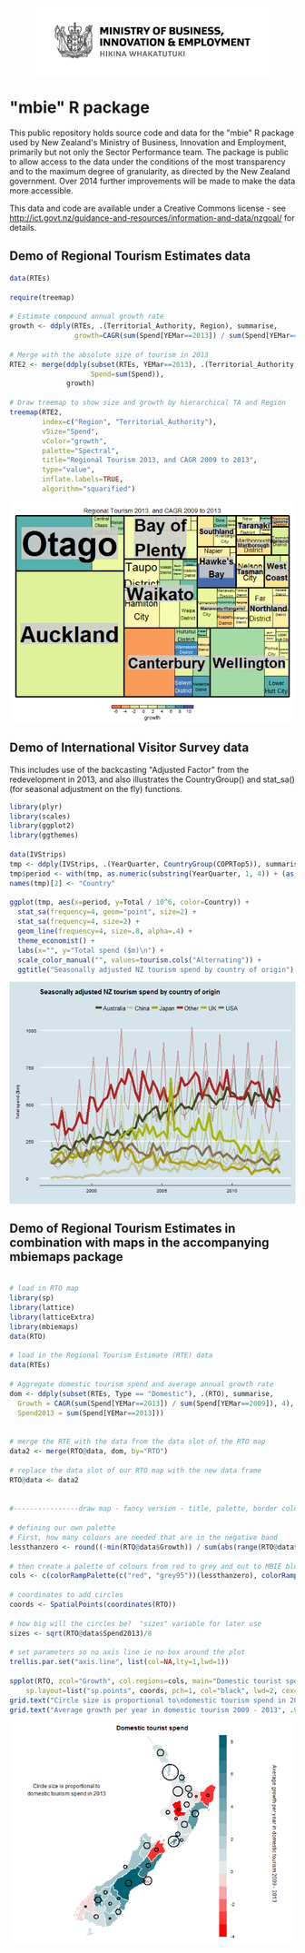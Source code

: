 <img src="figure/Header.png" title="" alt="" style="display: block; margin: auto;" />

"mbie" R package
==================

This public repository holds source code and data for the "mbie" R package used by New Zealand's Ministry of Business, Innovation and Employment, primarily but not only the Sector Performance team.  The package is public to allow access to the data under the conditions of the most transparency and to the maximum degree of granularity, as directed by the New Zealand government.  Over 2014 further improvements will be made to make the data more accessible.

This data and code are available under a Creative Commons license - see http://ict.govt.nz/guidance-and-resources/information-and-data/nzgoal/ for details.

## Demo of Regional Tourism Estimates data


```r
data(RTEs)

require(treemap)

# Estimate compound annual growth rate
growth <- ddply(RTEs, .(Territorial_Authority, Region), summarise,
                growth=CAGR(sum(Spend[YEMar==2013]) / sum(Spend[YEMar==2009]), 4))

# Merge with the absolute size of tourism in 2013
RTE2 <- merge(ddply(subset(RTEs, YEMar==2013), .(Territorial_Authority, Region), summarise,
                    Spend=sum(Spend)),
              growth)

# Draw treemap to show size and growth by hierarchical TA and Region
treemap(RTE2,
        index=c("Region", "Territorial_Authority"),
        vSize="Spend",
        vColor="growth",
        palette="Spectral",
        title="Regional Tourism 2013, and CAGR 2009 to 2013",
        type="value",
        inflate.labels=TRUE,
        algorithm="squarified")
```

<img src="figure/RTESeg.png" title="plot of chunk RTESeg" alt="plot of chunk RTESeg" style="display: block; margin: auto;" />



## Demo of International Visitor Survey data
This includes use of the backcasting "Adjusted Factor" from the redevelopment in 2013, and also illustrates the CountryGroup() and stat_sa() (for seasonal adjustment on the fly) functions.

```r
library(plyr)
library(scales)
library(ggplot2)
library(ggthemes)

data(IVStrips)
tmp <- ddply(IVStrips, .(YearQuarter, CountryGroup(COPRTop5)), summarise, Total= sum(SmoothTotalSpend * FinalWeight * Adjusted_Factor))
tmp$period <- with(tmp, as.numeric(substring(YearQuarter, 1, 4)) + (as.numeric(substring(YearQuarter, 6, 6))-.5)/4)
names(tmp)[2] <- "Country"

ggplot(tmp, aes(x=period, y=Total / 10^6, color=Country)) +
  stat_sa(frequency=4, geom="point", size=2) +
  stat_sa(frequency=4, size=2) +
  geom_line(frequency=4, size=.8, alpha=.4) +
  theme_economist() +
  labs(x="", y="Total spend ($m)\n") +
  scale_color_manual("", values=tourism.cols("Alternating")) +
  ggtitle("Seasonally adjusted NZ tourism spend by country of origin")
```

<img src="figure/IVSeg.png" title="plot of chunk IVSeg" alt="plot of chunk IVSeg" style="display: block; margin: auto;" />


## Demo of Regional Tourism Estimates in combination with maps in the accompanying mbiemaps package


```r

# load in RTO map
library(sp)
library(lattice)
library(latticeExtra)
library(mbiemaps)
data(RTO)

# load in the Regional Tourism Estimate (RTE) data
data(RTEs)

# Aggregate domestic tourism spend and average annual growth rate
dom <- ddply(subset(RTEs, Type == "Domestic"), .(RTO), summarise,
  Growth = CAGR(sum(Spend[YEMar==2013]) / sum(Spend[YEMar==2009]), 4),
  Spend2013 = sum(Spend[YEMar==2013]))
	

# merge the RTE with the data from the data slot of the RTO map
data2 <- merge(RTO@data, dom, by="RTO")

# replace the data slot of our RTO map with the new data frame
RTO@data <- data2


#----------------draw map - fancy version - title, palette, border colour, added circle layer---------------

# defining our own palette
# First, how many colours are needed that are in the negative band
lessthanzero <- round((-min(RTO@data$Growth)) / sum(abs(range(RTO@data$Growth))) * 100)

# then create a palette of colours from red to grey and out to MBIE blue
cols <- c(colorRampPalette(c("red", "grey95"))(lessthanzero), colorRampPalette(c("grey95", mbie.cols(1)))(100-lessthanzero))

# coordinates to add circles
coords <- SpatialPoints(coordinates(RTO))

# how big will the circles be?  "sizes" variable for later use
sizes <- sqrt(RTO@data$Spend2013)/8

# set parameters so no axis line ie no box around the plot
trellis.par.set("axis.line", list(col=NA,lty=1,lwd=1))

spplot(RTO, zcol="Growth", col.regions=cols, main="Domestic tourist spend", col="white", 
	sp.layout=list("sp.points", coords, pch=1, col="black", lwd=2, cex=sizes)) # add circles layer
grid.text("Circle size is proportional to\ndomestic tourism spend in 2013", .2,.7)
grid.text("Average growth per year in domestic tourism 2009 - 2013", .93,.5, , rot=-90)
```

<img src="figure/unnamed-chunk-1.png" title="plot of chunk unnamed-chunk-1" alt="plot of chunk unnamed-chunk-1" style="display: block; margin: auto;" />

```r

```


